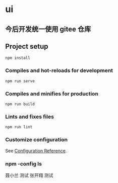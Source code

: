 # ui

## 今后开发统一使用 gitee 仓库

## Project setup

```
npm install
```

### Compiles and hot-reloads for development

```
npm run serve
```

### Compiles and minifies for production

```
npm run build
```

### Lints and fixes files

```
npm run lint
```

### Customize configuration

See [Configuration Reference](https://cli.vuejs.org/config/).

### npm -config ls
聂小兰 测试
张开翔 测试